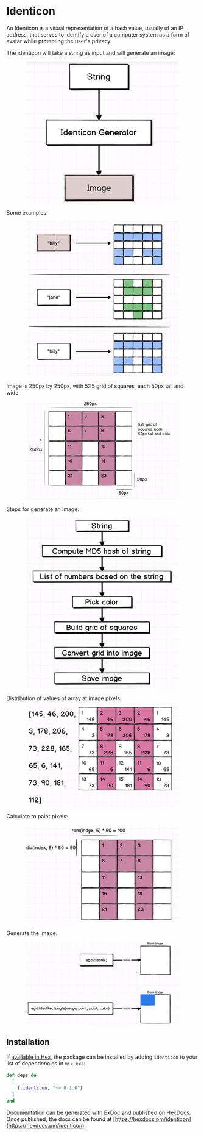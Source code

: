 # Identicon

An Identicon is a visual representation of a hash value, usually of an IP address, that serves to identify a user of a computer system as a form of avatar while protecting the user's privacy.

The identicon will take a string as input and will generate an image:

<p align="center">
  <img alt="input_output" title="#input_output" src="./images/input_output.png" width="400px">
</p>

Some examples:

<p align="center">
  <img alt="examples" title="#examples" src="./images/examples.png" width="400px">
</p>

Image is 250px by 250px, with 5X5 grid of squares, each 50px tall and wide:

<p align="center">
  <img alt="length_grid" title="#length_grid" src="./images/length_grid.png" width="400px">
</p>

Steps for generate an image:

<p align="center">
  <img alt="steps" title="#steps" src="./images/steps.png" width="400px">
</p>

Distribution of values of array at image pixels:

<p align="center">
  <img alt="distribuition_of_values" title="#distribuition_of_values" src="./images/distribuition_of_values.png" width="400px">
</p>

Calculate to paint pixels:

<p align="center">
  <img alt="pixel_calculations" title="#pixel_calculations" src="./images/pixel_calculations.png" width="400px">
</p>

Generate the image:

<p align="center">
  <img alt="edg_create" title="#edg_create" src="./images/edg_create.png" width="400px">
</p>

## Installation

If [available in Hex](https://hex.pm/docs/publish), the package can be installed
by adding `identicon` to your list of dependencies in `mix.exs`:

```elixir
def deps do
  [
    {:identicon, "~> 0.1.0"}
  ]
end
```

Documentation can be generated with [ExDoc](https://github.com/elixir-lang/ex_doc)
and published on [HexDocs](https://hexdocs.pm). Once published, the docs can
be found at [https://hexdocs.pm/identicon](https://hexdocs.pm/identicon).

